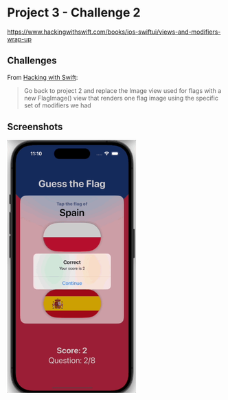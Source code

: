 # Project 3 - Challenge 2

https://www.hackingwithswift.com/books/ios-swiftui/views-and-modifiers-wrap-up

## Challenges

From [Hacking with Swift](https://www.hackingwithswift.com/books/ios-swiftui/views-and-modifiers-wrap-up):
>Go back to project 2 and replace the Image view used for flags with a new FlagImage() view that renders one flag image using the specific set of modifiers we had

## Screenshots

<img src="/ViewsAndModifiers/Challenge2/Screenshots/GuessTheFlag.gif" width="300"/>
